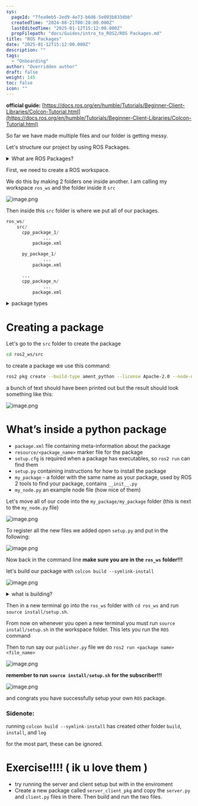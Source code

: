 ```yaml
---
sys:
  pageId: "7fea9eb5-2ed9-4e73-b6d6-5e093b833dbb"
  createdTime: "2024-08-21T00:28:00.000Z"
  lastEditedTime: "2025-01-12T15:12:00.000Z"
  propFilepath: "docs/Guides/intro_to_ROS2/ROS Packages.md"
title: "ROS Packages"
date: "2025-01-12T15:12:00.000Z"
description: ""
tags:
  - "Onboarding"
author: "Overridden author"
draft: false
weight: 145
toc: false
icon: ""
---
```


**official guide:** [https://docs.ros.org/en/humble/Tutorials/Beginner-Client-Libraries/Colcon-Tutorial.html](https://docs.ros.org/en/humble/Tutorials/Beginner-Client-Libraries/Colcon-Tutorial.html)

So far we have made multiple files and our folder is getting messy.

Let's structure our project by using ROS Packages.

<details>

<summary>What are ROS Packages?</summary>

ROS Packages are, as the name implies, packages of code that are highly sharable between ROS developers.

They consist of a folder, `package.xml` file, and source code

```python
      cpp_package_1/
		      ... imagine much code files here ..
          package.xml
```

</details>

First, we need to create a ROS workspace.

We do this by making 2 folders one inside another. I am calling my workspace `ros_ws` and the folder inside it `src`

![image.png](https://prod-files-secure.s3.us-west-2.amazonaws.com/d518164a-d88e-44d1-a4ee-3adb3bd8bce0/70706947-fd18-4537-a67b-e12946812d31/image.png?X-Amz-Algorithm=AWS4-HMAC-SHA256&X-Amz-Content-Sha256=UNSIGNED-PAYLOAD&X-Amz-Credential=ASIAZI2LB466QWE4JX7H%2F20250408%2Fus-west-2%2Fs3%2Faws4_request&X-Amz-Date=20250408T110740Z&X-Amz-Expires=3600&X-Amz-Security-Token=IQoJb3JpZ2luX2VjEPv%2F%2F%2F%2F%2F%2F%2F%2F%2F%2FwEaCXVzLXdlc3QtMiJHMEUCIQDaWygrgiU8%2FIeJLTdNgHmvjY%2F%2B8g8CAI%2FmmPq4tcBqqQIgQdA8qw7H5b8IWQq2vWN8SWlIGv%2FpLYR2%2FzVVGR%2F40Wkq%2FwMIcxAAGgw2Mzc0MjMxODM4MDUiDDB%2F%2F3LjtFGwkwy2GCrcA7e%2BmIQs2XQokbyREpJptupn1SXFUEeUnUrMLH0DHCWbZvDrYlqGIiLj9L1eaam0qtzPnB6HuNYNUbbATiKGudZHULk3kN2Rx0t3DcSKiaRjJqg16EMHo26h4lMRf7QdKDqsTrwUQtPGtkNy%2BV7BAvLhRjFXuDzBO%2FbMWbFKhLQl5jffTZyu5LxQZ%2Fv0apJdRSeyT6S%2F3ErgBKbkNLTp0uI8LU710yR2bCqQHc0JXvsTppknL4qthODuWR6tWatm8D28BEaFDcWCGyXjYv4QbkjnZxyHF0ZQsrEftq5TeKGHZbBgnuGKQsnCFVIoenzVMi3wHFcosx6wQ40n%2FA4KjLbAWyclk9IvP0tK0puGRJHXIe%2FdspdlT4k0qTUz6db9LqC9a76r%2B31QLi8E3YSOk62txQBkLa51tRhNeILqjuhT0iVWTmWXy91%2BqneCEmCY3rdZ%2BeZpngcVuil5qx0U3SdFZRU91FkxNgECKOwjF%2FYdUNY573aTejTEDgebGi%2FQ%2BN4cwFlmmcd2pd6pOlXP3LKgwRZ%2F6sEoUBcBa%2BrInkLvV6fqh9IAA4U%2BRHs52q7LoUUEETYeEmTiRTOysRAFqfRGwGOHddtr610FWqc9xGyWhs2nLM8hfkjdsaCGMJ7x078GOqUB3zxfDUnf7BeyE5WAWeAMVG9DOwGmIs1GOzCiwMs%2BHGB8ceUDPy0ieAvY1sE0IKsNv6XjzsxLPASOMZkzfJ1PbvONLeUX0USMAIs8XIegvzt5LGGBUm2bayinmmGBBpZXPZVOmHdgMYhioFCsb3hmi%2B8CRJnf8LMGtbTwGaNMK7r%2FjYFt9G10NMyJDTPhhKmeh4An4MAS4x4uU%2F9cK2bzITV9VaUt&X-Amz-Signature=e8b7caab4e5f01566d32b31b2359b891e198cfa226251d35bb2fdfd7a6990f6a&X-Amz-SignedHeaders=host&x-id=GetObject)

Then inside this `src` folder is where we put all of our packages.

```python
ros_ws/
    src/
      cpp_package_1/
		      ...
          package.xml

      py_package_1/
		      ...
          package.xml

      ...
      cpp_package_n/
		      ...
          package.xml

```

<details>

<summary>package types</summary>

packages can be either `C++` or python.

the intern file structure is different for each but for this guide we will stick to creating python packages

</details>

# Creating a package

Let's go to the `src` folder to create the package

```bash
cd ros2_ws/src
```

to create a package we use this command:

```bash
ros2 pkg create --build-type ament_python --license Apache-2.0 --node-name my_node my_package
```

a bunch of text should have been printed out but the result should look something like this:

![image.png](https://prod-files-secure.s3.us-west-2.amazonaws.com/d518164a-d88e-44d1-a4ee-3adb3bd8bce0/e6cf1e3f-8512-4a3e-b131-079f800bf3e8/image.png?X-Amz-Algorithm=AWS4-HMAC-SHA256&X-Amz-Content-Sha256=UNSIGNED-PAYLOAD&X-Amz-Credential=ASIAZI2LB466QWE4JX7H%2F20250408%2Fus-west-2%2Fs3%2Faws4_request&X-Amz-Date=20250408T110740Z&X-Amz-Expires=3600&X-Amz-Security-Token=IQoJb3JpZ2luX2VjEPv%2F%2F%2F%2F%2F%2F%2F%2F%2F%2FwEaCXVzLXdlc3QtMiJHMEUCIQDaWygrgiU8%2FIeJLTdNgHmvjY%2F%2B8g8CAI%2FmmPq4tcBqqQIgQdA8qw7H5b8IWQq2vWN8SWlIGv%2FpLYR2%2FzVVGR%2F40Wkq%2FwMIcxAAGgw2Mzc0MjMxODM4MDUiDDB%2F%2F3LjtFGwkwy2GCrcA7e%2BmIQs2XQokbyREpJptupn1SXFUEeUnUrMLH0DHCWbZvDrYlqGIiLj9L1eaam0qtzPnB6HuNYNUbbATiKGudZHULk3kN2Rx0t3DcSKiaRjJqg16EMHo26h4lMRf7QdKDqsTrwUQtPGtkNy%2BV7BAvLhRjFXuDzBO%2FbMWbFKhLQl5jffTZyu5LxQZ%2Fv0apJdRSeyT6S%2F3ErgBKbkNLTp0uI8LU710yR2bCqQHc0JXvsTppknL4qthODuWR6tWatm8D28BEaFDcWCGyXjYv4QbkjnZxyHF0ZQsrEftq5TeKGHZbBgnuGKQsnCFVIoenzVMi3wHFcosx6wQ40n%2FA4KjLbAWyclk9IvP0tK0puGRJHXIe%2FdspdlT4k0qTUz6db9LqC9a76r%2B31QLi8E3YSOk62txQBkLa51tRhNeILqjuhT0iVWTmWXy91%2BqneCEmCY3rdZ%2BeZpngcVuil5qx0U3SdFZRU91FkxNgECKOwjF%2FYdUNY573aTejTEDgebGi%2FQ%2BN4cwFlmmcd2pd6pOlXP3LKgwRZ%2F6sEoUBcBa%2BrInkLvV6fqh9IAA4U%2BRHs52q7LoUUEETYeEmTiRTOysRAFqfRGwGOHddtr610FWqc9xGyWhs2nLM8hfkjdsaCGMJ7x078GOqUB3zxfDUnf7BeyE5WAWeAMVG9DOwGmIs1GOzCiwMs%2BHGB8ceUDPy0ieAvY1sE0IKsNv6XjzsxLPASOMZkzfJ1PbvONLeUX0USMAIs8XIegvzt5LGGBUm2bayinmmGBBpZXPZVOmHdgMYhioFCsb3hmi%2B8CRJnf8LMGtbTwGaNMK7r%2FjYFt9G10NMyJDTPhhKmeh4An4MAS4x4uU%2F9cK2bzITV9VaUt&X-Amz-Signature=928e0694b761a896b29d0e84dc7a9590293de8c92f72e05fd6fabed64a1f75c8&X-Amz-SignedHeaders=host&x-id=GetObject)

# What’s inside a python package

- `package.xml` file containing meta-information about the package
- `resource/<package_name>` marker file for the package
- `setup.cfg` is required when a package has executables, so `ros2 run` can find them
- `setup.py` containing instructions for how to install the package
- `my_package` - a folder with the same name as your package, used by ROS 2 tools to find your package, contains `__init__.py`
- `my_node.py` an example node file (how nice of them)

Let's move all of our code into the `my_package/my_package` folder (this is next to the `my_node.py` file)

![image.png](https://prod-files-secure.s3.us-west-2.amazonaws.com/d518164a-d88e-44d1-a4ee-3adb3bd8bce0/9ce58f11-0da9-4d3e-b86d-506a9685d378/image.png?X-Amz-Algorithm=AWS4-HMAC-SHA256&X-Amz-Content-Sha256=UNSIGNED-PAYLOAD&X-Amz-Credential=ASIAZI2LB466QWE4JX7H%2F20250408%2Fus-west-2%2Fs3%2Faws4_request&X-Amz-Date=20250408T110740Z&X-Amz-Expires=3600&X-Amz-Security-Token=IQoJb3JpZ2luX2VjEPv%2F%2F%2F%2F%2F%2F%2F%2F%2F%2FwEaCXVzLXdlc3QtMiJHMEUCIQDaWygrgiU8%2FIeJLTdNgHmvjY%2F%2B8g8CAI%2FmmPq4tcBqqQIgQdA8qw7H5b8IWQq2vWN8SWlIGv%2FpLYR2%2FzVVGR%2F40Wkq%2FwMIcxAAGgw2Mzc0MjMxODM4MDUiDDB%2F%2F3LjtFGwkwy2GCrcA7e%2BmIQs2XQokbyREpJptupn1SXFUEeUnUrMLH0DHCWbZvDrYlqGIiLj9L1eaam0qtzPnB6HuNYNUbbATiKGudZHULk3kN2Rx0t3DcSKiaRjJqg16EMHo26h4lMRf7QdKDqsTrwUQtPGtkNy%2BV7BAvLhRjFXuDzBO%2FbMWbFKhLQl5jffTZyu5LxQZ%2Fv0apJdRSeyT6S%2F3ErgBKbkNLTp0uI8LU710yR2bCqQHc0JXvsTppknL4qthODuWR6tWatm8D28BEaFDcWCGyXjYv4QbkjnZxyHF0ZQsrEftq5TeKGHZbBgnuGKQsnCFVIoenzVMi3wHFcosx6wQ40n%2FA4KjLbAWyclk9IvP0tK0puGRJHXIe%2FdspdlT4k0qTUz6db9LqC9a76r%2B31QLi8E3YSOk62txQBkLa51tRhNeILqjuhT0iVWTmWXy91%2BqneCEmCY3rdZ%2BeZpngcVuil5qx0U3SdFZRU91FkxNgECKOwjF%2FYdUNY573aTejTEDgebGi%2FQ%2BN4cwFlmmcd2pd6pOlXP3LKgwRZ%2F6sEoUBcBa%2BrInkLvV6fqh9IAA4U%2BRHs52q7LoUUEETYeEmTiRTOysRAFqfRGwGOHddtr610FWqc9xGyWhs2nLM8hfkjdsaCGMJ7x078GOqUB3zxfDUnf7BeyE5WAWeAMVG9DOwGmIs1GOzCiwMs%2BHGB8ceUDPy0ieAvY1sE0IKsNv6XjzsxLPASOMZkzfJ1PbvONLeUX0USMAIs8XIegvzt5LGGBUm2bayinmmGBBpZXPZVOmHdgMYhioFCsb3hmi%2B8CRJnf8LMGtbTwGaNMK7r%2FjYFt9G10NMyJDTPhhKmeh4An4MAS4x4uU%2F9cK2bzITV9VaUt&X-Amz-Signature=020f4dbda4a42afc3b1ff4cef9f0780790c88e02ed625dacd27468539970664f&X-Amz-SignedHeaders=host&x-id=GetObject)

To register all the new files we added open `setup.py` and put in the following:

![image.png](https://prod-files-secure.s3.us-west-2.amazonaws.com/d518164a-d88e-44d1-a4ee-3adb3bd8bce0/1cd7c262-4cae-4496-9d75-c178537d24a2/image.png?X-Amz-Algorithm=AWS4-HMAC-SHA256&X-Amz-Content-Sha256=UNSIGNED-PAYLOAD&X-Amz-Credential=ASIAZI2LB466QWE4JX7H%2F20250408%2Fus-west-2%2Fs3%2Faws4_request&X-Amz-Date=20250408T110740Z&X-Amz-Expires=3600&X-Amz-Security-Token=IQoJb3JpZ2luX2VjEPv%2F%2F%2F%2F%2F%2F%2F%2F%2F%2FwEaCXVzLXdlc3QtMiJHMEUCIQDaWygrgiU8%2FIeJLTdNgHmvjY%2F%2B8g8CAI%2FmmPq4tcBqqQIgQdA8qw7H5b8IWQq2vWN8SWlIGv%2FpLYR2%2FzVVGR%2F40Wkq%2FwMIcxAAGgw2Mzc0MjMxODM4MDUiDDB%2F%2F3LjtFGwkwy2GCrcA7e%2BmIQs2XQokbyREpJptupn1SXFUEeUnUrMLH0DHCWbZvDrYlqGIiLj9L1eaam0qtzPnB6HuNYNUbbATiKGudZHULk3kN2Rx0t3DcSKiaRjJqg16EMHo26h4lMRf7QdKDqsTrwUQtPGtkNy%2BV7BAvLhRjFXuDzBO%2FbMWbFKhLQl5jffTZyu5LxQZ%2Fv0apJdRSeyT6S%2F3ErgBKbkNLTp0uI8LU710yR2bCqQHc0JXvsTppknL4qthODuWR6tWatm8D28BEaFDcWCGyXjYv4QbkjnZxyHF0ZQsrEftq5TeKGHZbBgnuGKQsnCFVIoenzVMi3wHFcosx6wQ40n%2FA4KjLbAWyclk9IvP0tK0puGRJHXIe%2FdspdlT4k0qTUz6db9LqC9a76r%2B31QLi8E3YSOk62txQBkLa51tRhNeILqjuhT0iVWTmWXy91%2BqneCEmCY3rdZ%2BeZpngcVuil5qx0U3SdFZRU91FkxNgECKOwjF%2FYdUNY573aTejTEDgebGi%2FQ%2BN4cwFlmmcd2pd6pOlXP3LKgwRZ%2F6sEoUBcBa%2BrInkLvV6fqh9IAA4U%2BRHs52q7LoUUEETYeEmTiRTOysRAFqfRGwGOHddtr610FWqc9xGyWhs2nLM8hfkjdsaCGMJ7x078GOqUB3zxfDUnf7BeyE5WAWeAMVG9DOwGmIs1GOzCiwMs%2BHGB8ceUDPy0ieAvY1sE0IKsNv6XjzsxLPASOMZkzfJ1PbvONLeUX0USMAIs8XIegvzt5LGGBUm2bayinmmGBBpZXPZVOmHdgMYhioFCsb3hmi%2B8CRJnf8LMGtbTwGaNMK7r%2FjYFt9G10NMyJDTPhhKmeh4An4MAS4x4uU%2F9cK2bzITV9VaUt&X-Amz-Signature=ec8911342dc8717da29ddbe8e60a1116c68266c980e267c0e301930b47c827ec&X-Amz-SignedHeaders=host&x-id=GetObject)

Now back in the command line **make sure you are in the** **`ros_ws`** **folder!!!**

let's build our package with `colcon build --symlink-install`

![image.png](https://prod-files-secure.s3.us-west-2.amazonaws.com/d518164a-d88e-44d1-a4ee-3adb3bd8bce0/2f2a0d27-b173-48fd-b189-5f5c0ce65619/image.png?X-Amz-Algorithm=AWS4-HMAC-SHA256&X-Amz-Content-Sha256=UNSIGNED-PAYLOAD&X-Amz-Credential=ASIAZI2LB466QWE4JX7H%2F20250408%2Fus-west-2%2Fs3%2Faws4_request&X-Amz-Date=20250408T110740Z&X-Amz-Expires=3600&X-Amz-Security-Token=IQoJb3JpZ2luX2VjEPv%2F%2F%2F%2F%2F%2F%2F%2F%2F%2FwEaCXVzLXdlc3QtMiJHMEUCIQDaWygrgiU8%2FIeJLTdNgHmvjY%2F%2B8g8CAI%2FmmPq4tcBqqQIgQdA8qw7H5b8IWQq2vWN8SWlIGv%2FpLYR2%2FzVVGR%2F40Wkq%2FwMIcxAAGgw2Mzc0MjMxODM4MDUiDDB%2F%2F3LjtFGwkwy2GCrcA7e%2BmIQs2XQokbyREpJptupn1SXFUEeUnUrMLH0DHCWbZvDrYlqGIiLj9L1eaam0qtzPnB6HuNYNUbbATiKGudZHULk3kN2Rx0t3DcSKiaRjJqg16EMHo26h4lMRf7QdKDqsTrwUQtPGtkNy%2BV7BAvLhRjFXuDzBO%2FbMWbFKhLQl5jffTZyu5LxQZ%2Fv0apJdRSeyT6S%2F3ErgBKbkNLTp0uI8LU710yR2bCqQHc0JXvsTppknL4qthODuWR6tWatm8D28BEaFDcWCGyXjYv4QbkjnZxyHF0ZQsrEftq5TeKGHZbBgnuGKQsnCFVIoenzVMi3wHFcosx6wQ40n%2FA4KjLbAWyclk9IvP0tK0puGRJHXIe%2FdspdlT4k0qTUz6db9LqC9a76r%2B31QLi8E3YSOk62txQBkLa51tRhNeILqjuhT0iVWTmWXy91%2BqneCEmCY3rdZ%2BeZpngcVuil5qx0U3SdFZRU91FkxNgECKOwjF%2FYdUNY573aTejTEDgebGi%2FQ%2BN4cwFlmmcd2pd6pOlXP3LKgwRZ%2F6sEoUBcBa%2BrInkLvV6fqh9IAA4U%2BRHs52q7LoUUEETYeEmTiRTOysRAFqfRGwGOHddtr610FWqc9xGyWhs2nLM8hfkjdsaCGMJ7x078GOqUB3zxfDUnf7BeyE5WAWeAMVG9DOwGmIs1GOzCiwMs%2BHGB8ceUDPy0ieAvY1sE0IKsNv6XjzsxLPASOMZkzfJ1PbvONLeUX0USMAIs8XIegvzt5LGGBUm2bayinmmGBBpZXPZVOmHdgMYhioFCsb3hmi%2B8CRJnf8LMGtbTwGaNMK7r%2FjYFt9G10NMyJDTPhhKmeh4An4MAS4x4uU%2F9cK2bzITV9VaUt&X-Amz-Signature=f5c8c14818f55eb41dc431b89aeced4ee9c917c2ca69ee1358787bad94a4e71d&X-Amz-SignedHeaders=host&x-id=GetObject)

<details>

<summary>what is building?</summary>

if you are a CS major at Rose-Hulman you will learn the answer to this in CSSE132

but TLDR; is it combines all the code files into one program that can be run easily 

</details>

Then in a new terminal go into the `ros_ws` folder with `cd ros_ws` and run `source install/setup.sh`. 

From now on whenever you open a new terminal you must run `source install/setup.sh` in the workspace folder. This lets you run the `ROS` command

Then to run say our `publisher.py` file we do `ros2 run <package name> <file_name>`

![image.png](https://prod-files-secure.s3.us-west-2.amazonaws.com/d518164a-d88e-44d1-a4ee-3adb3bd8bce0/4f4b1219-3a44-4632-aa0a-ce3471699f59/image.png?X-Amz-Algorithm=AWS4-HMAC-SHA256&X-Amz-Content-Sha256=UNSIGNED-PAYLOAD&X-Amz-Credential=ASIAZI2LB466QWE4JX7H%2F20250408%2Fus-west-2%2Fs3%2Faws4_request&X-Amz-Date=20250408T110740Z&X-Amz-Expires=3600&X-Amz-Security-Token=IQoJb3JpZ2luX2VjEPv%2F%2F%2F%2F%2F%2F%2F%2F%2F%2FwEaCXVzLXdlc3QtMiJHMEUCIQDaWygrgiU8%2FIeJLTdNgHmvjY%2F%2B8g8CAI%2FmmPq4tcBqqQIgQdA8qw7H5b8IWQq2vWN8SWlIGv%2FpLYR2%2FzVVGR%2F40Wkq%2FwMIcxAAGgw2Mzc0MjMxODM4MDUiDDB%2F%2F3LjtFGwkwy2GCrcA7e%2BmIQs2XQokbyREpJptupn1SXFUEeUnUrMLH0DHCWbZvDrYlqGIiLj9L1eaam0qtzPnB6HuNYNUbbATiKGudZHULk3kN2Rx0t3DcSKiaRjJqg16EMHo26h4lMRf7QdKDqsTrwUQtPGtkNy%2BV7BAvLhRjFXuDzBO%2FbMWbFKhLQl5jffTZyu5LxQZ%2Fv0apJdRSeyT6S%2F3ErgBKbkNLTp0uI8LU710yR2bCqQHc0JXvsTppknL4qthODuWR6tWatm8D28BEaFDcWCGyXjYv4QbkjnZxyHF0ZQsrEftq5TeKGHZbBgnuGKQsnCFVIoenzVMi3wHFcosx6wQ40n%2FA4KjLbAWyclk9IvP0tK0puGRJHXIe%2FdspdlT4k0qTUz6db9LqC9a76r%2B31QLi8E3YSOk62txQBkLa51tRhNeILqjuhT0iVWTmWXy91%2BqneCEmCY3rdZ%2BeZpngcVuil5qx0U3SdFZRU91FkxNgECKOwjF%2FYdUNY573aTejTEDgebGi%2FQ%2BN4cwFlmmcd2pd6pOlXP3LKgwRZ%2F6sEoUBcBa%2BrInkLvV6fqh9IAA4U%2BRHs52q7LoUUEETYeEmTiRTOysRAFqfRGwGOHddtr610FWqc9xGyWhs2nLM8hfkjdsaCGMJ7x078GOqUB3zxfDUnf7BeyE5WAWeAMVG9DOwGmIs1GOzCiwMs%2BHGB8ceUDPy0ieAvY1sE0IKsNv6XjzsxLPASOMZkzfJ1PbvONLeUX0USMAIs8XIegvzt5LGGBUm2bayinmmGBBpZXPZVOmHdgMYhioFCsb3hmi%2B8CRJnf8LMGtbTwGaNMK7r%2FjYFt9G10NMyJDTPhhKmeh4An4MAS4x4uU%2F9cK2bzITV9VaUt&X-Amz-Signature=933e09450b2b7568bc958ec15946a146b53e6cb0187b71c818c578c543ad358f&X-Amz-SignedHeaders=host&x-id=GetObject)

**remember to run** **`source install/setup.sh`** **for the subscriber!!!**

![image.png](https://prod-files-secure.s3.us-west-2.amazonaws.com/d518164a-d88e-44d1-a4ee-3adb3bd8bce0/02121119-dad4-49ec-8356-c956108b4243/image.png?X-Amz-Algorithm=AWS4-HMAC-SHA256&X-Amz-Content-Sha256=UNSIGNED-PAYLOAD&X-Amz-Credential=ASIAZI2LB466QWE4JX7H%2F20250408%2Fus-west-2%2Fs3%2Faws4_request&X-Amz-Date=20250408T110740Z&X-Amz-Expires=3600&X-Amz-Security-Token=IQoJb3JpZ2luX2VjEPv%2F%2F%2F%2F%2F%2F%2F%2F%2F%2FwEaCXVzLXdlc3QtMiJHMEUCIQDaWygrgiU8%2FIeJLTdNgHmvjY%2F%2B8g8CAI%2FmmPq4tcBqqQIgQdA8qw7H5b8IWQq2vWN8SWlIGv%2FpLYR2%2FzVVGR%2F40Wkq%2FwMIcxAAGgw2Mzc0MjMxODM4MDUiDDB%2F%2F3LjtFGwkwy2GCrcA7e%2BmIQs2XQokbyREpJptupn1SXFUEeUnUrMLH0DHCWbZvDrYlqGIiLj9L1eaam0qtzPnB6HuNYNUbbATiKGudZHULk3kN2Rx0t3DcSKiaRjJqg16EMHo26h4lMRf7QdKDqsTrwUQtPGtkNy%2BV7BAvLhRjFXuDzBO%2FbMWbFKhLQl5jffTZyu5LxQZ%2Fv0apJdRSeyT6S%2F3ErgBKbkNLTp0uI8LU710yR2bCqQHc0JXvsTppknL4qthODuWR6tWatm8D28BEaFDcWCGyXjYv4QbkjnZxyHF0ZQsrEftq5TeKGHZbBgnuGKQsnCFVIoenzVMi3wHFcosx6wQ40n%2FA4KjLbAWyclk9IvP0tK0puGRJHXIe%2FdspdlT4k0qTUz6db9LqC9a76r%2B31QLi8E3YSOk62txQBkLa51tRhNeILqjuhT0iVWTmWXy91%2BqneCEmCY3rdZ%2BeZpngcVuil5qx0U3SdFZRU91FkxNgECKOwjF%2FYdUNY573aTejTEDgebGi%2FQ%2BN4cwFlmmcd2pd6pOlXP3LKgwRZ%2F6sEoUBcBa%2BrInkLvV6fqh9IAA4U%2BRHs52q7LoUUEETYeEmTiRTOysRAFqfRGwGOHddtr610FWqc9xGyWhs2nLM8hfkjdsaCGMJ7x078GOqUB3zxfDUnf7BeyE5WAWeAMVG9DOwGmIs1GOzCiwMs%2BHGB8ceUDPy0ieAvY1sE0IKsNv6XjzsxLPASOMZkzfJ1PbvONLeUX0USMAIs8XIegvzt5LGGBUm2bayinmmGBBpZXPZVOmHdgMYhioFCsb3hmi%2B8CRJnf8LMGtbTwGaNMK7r%2FjYFt9G10NMyJDTPhhKmeh4An4MAS4x4uU%2F9cK2bzITV9VaUt&X-Amz-Signature=8798bff3eaafc1273b7f95ee09fd0be5d474e76eac1b34cf1d1a3e3f0cc3cd88&X-Amz-SignedHeaders=host&x-id=GetObject)

and congrats you have successfully setup your own `ROS` package.

### Sidenote:

running `colcon build --symlink-install` has created other folder `build`, `install`, and `log`

for the most part, these can be ignored.

# Exercise!!!! ( ik u love them )

- try running the server and client setup but with in the enviroment
- Create a new package called `server_client_pkg` and copy the `server.py` and `client.py` files in there. Then build and run the two files.
